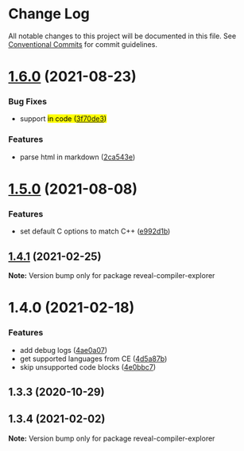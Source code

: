 # Change Log

All notable changes to this project will be documented in this file.
See [Conventional Commits](https://conventionalcommits.org) for commit guidelines.

# [1.6.0](https://github.com/dvirtz/reveal-compiler-explorer/compare/reveal-compiler-explorer@1.5.0...reveal-compiler-explorer@1.6.0) (2021-08-23)


### Bug Fixes

* support <mark> in code ([3f70de3](https://github.com/dvirtz/reveal-compiler-explorer/commit/3f70de32d152ea5c3445ea9cc7d03203c5945cb1))


### Features

* parse html in markdown ([2ca543e](https://github.com/dvirtz/reveal-compiler-explorer/commit/2ca543e6552dddcc57beeceb9930f556bc4e2cc5))





# [1.5.0](https://github.com/dvirtz/reveal-compiler-explorer/compare/reveal-compiler-explorer@1.4.1...reveal-compiler-explorer@1.5.0) (2021-08-08)


### Features

* set default C options to match C++ ([e992d1b](https://github.com/dvirtz/reveal-compiler-explorer/commit/e992d1b847d8e943fe49bc2790c39918f2976061))





## [1.4.1](https://github.com/dvirtz/reveal-compiler-explorer/compare/reveal-compiler-explorer@1.4.0...reveal-compiler-explorer@1.4.1) (2021-02-25)

**Note:** Version bump only for package reveal-compiler-explorer





# 1.4.0 (2021-02-18)


### Features

* add debug logs ([4ae0a07](https://github.com/dvirtz/reveal-compiler-explorer/commit/4ae0a07691365cd6e114849051dad6bcdb155931))
* get supported languages from CE ([4d5a87b](https://github.com/dvirtz/reveal-compiler-explorer/commit/4d5a87b35ff44c71ace2c04d540ecdfa01d22528))
* skip unsupported code blocks ([4e0bbc7](https://github.com/dvirtz/reveal-compiler-explorer/commit/4e0bbc72335675f003d3e5cb93fc52fb6f2725a2))



## 1.3.3 (2020-10-29)





## 1.3.4 (2021-02-02)

**Note:** Version bump only for package reveal-compiler-explorer
